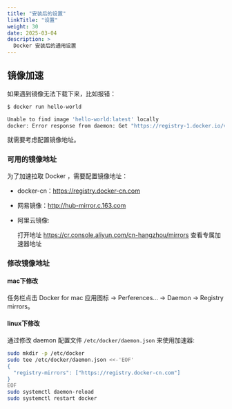 ```yaml
---
title: "安装后的设置"
linkTitle: "设置"
weight: 30
date: 2025-03-04
description: >
  Docker 安装后的通用设置
---
```



## 镜像加速

如果遇到镜像无法下载下来，比如报错：

```bash
$ docker run hello-world

Unable to find image 'hello-world:latest' locally
docker: Error response from daemon: Get "https://registry-1.docker.io/v2/": net/http: request canceled while waiting for connection (Client.Timeout exceeded while awaiting headers)
```

就需要考虑配置镜像地址。

### 可用的镜像地址

为了加速拉取 Docker ，需要配置镜像地址：

- docker-cn：https://registry.docker-cn.com

- 网易镜像：http://hub-mirror.c.163.com

- 阿里云镜像: 

  打开地址 https://cr.console.aliyun.com/cn-hangzhou/mirrors 查看专属加速器地址

### 修改镜像地址

#### mac下修改

任务栏点击 Docker for mac 应用图标 -> Perferences... -> Daemon -> Registry mirrors。

#### linux下修改

通过修改 daemon 配置文件 `/etc/docker/daemon.json` 来使用加速器: 

```bash
sudo mkdir -p /etc/docker
sudo tee /etc/docker/daemon.json <<-'EOF'
{
  "registry-mirrors": ["https://registry.docker-cn.com"]
}
EOF
sudo systemctl daemon-reload
sudo systemctl restart docker
```
